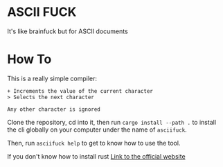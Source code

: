 # ASCII FUCK

It's like brainfuck but for ASCII documents

# How To

This is a really simple compiler:
```
+ Increments the value of the current character
> Selects the next character

Any other character is ignored
```

Clone the repository, cd into it, then run `cargo install --path .` to install the cli globally on your computer under the name of `asciifuck`. 

Then, run `asciifuck help` to get to know how to use the tool.

If you don't know how to install rust [Link to the official website](https://www.rust-lang.org/tools/install)